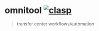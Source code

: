 # omnitool [![clasp](https://img.shields.io/badge/built%20with-clasp-4285f4.svg)](https://github.com/google/clasp)

> transfer center workflows/automation
